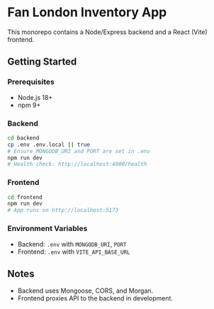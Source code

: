 # Fan London Inventory App

This monorepo contains a Node/Express backend and a React (Vite) frontend.

## Getting Started

### Prerequisites
- Node.js 18+
- npm 9+

### Backend
```bash
cd backend
cp .env .env.local || true
# Ensure MONGODB_URI and PORT are set in .env
npm run dev
# Health check: http://localhost:4000/health
```

### Frontend
```bash
cd frontend
npm run dev
# App runs on http://localhost:5173
```

### Environment Variables
- Backend: `.env` with `MONGODB_URI`, `PORT`
- Frontend: `.env` with `VITE_API_BASE_URL`

## Notes
- Backend uses Mongoose, CORS, and Morgan.
- Frontend proxies API to the backend in development.
